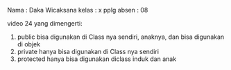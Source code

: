 Nama : Daka Wicaksana
kelas : x pplg
absen : 08

video 24
yang dimengerti:
1. public bisa digunakan di Class nya sendiri, anaknya, dan bisa digunakan di objek 
2. private hanya bisa digunakan di Class nya sendiri
3. protected hanya bisa digunakan diclass induk dan anak

